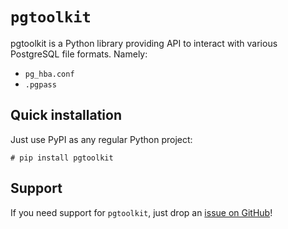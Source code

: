 <h1><code>pgtoolkit</code></h1>

pgtoolkit is a Python library providing API to interact with various PostgreSQL
file formats. Namely:

- `pg_hba.conf`
- `.pgpass`


## Quick installation

Just use PyPI as any regular Python project:

``` console
# pip install pgtoolkit
```


## Support

If you need support for `pgtoolkit`, just drop an [issue on
GitHub](https://github.com/dalibo/pgtoolkit/issues/new)!
